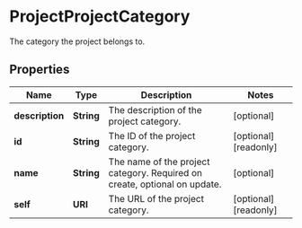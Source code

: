 

# ProjectProjectCategory

The category the project belongs to.

## Properties

| Name | Type | Description | Notes |
|------------ | ------------- | ------------- | -------------|
|**description** | **String** | The description of the project category. |  [optional] |
|**id** | **String** | The ID of the project category. |  [optional] [readonly] |
|**name** | **String** | The name of the project category. Required on create, optional on update. |  [optional] |
|**self** | **URI** | The URL of the project category. |  [optional] [readonly] |



